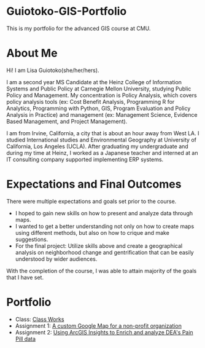 # Guiotoko-GIS-Portfolio
This is my portfolio for the advanced GIS course at CMU. 

# About Me
Hi! I am Lisa Guiotoko(she/her/hers). 

I am a second year MS Candidate at the Heinz College of Information Systems and Public Policy at Carnegie Mellon University, studying Public Policy and Management. My concentration is Policy Analysis, which covers policy analysis tools (ex: Cost Benefit Analysis, Programming R for Analytics, Programming with Python, GIS, Program Evaluation and Policy Analysis in Practice) and management (ex: Management Science, Evidence Based Management, and Project Management).

I am from Irvine, California, a city that is about an hour away from West LA. I studied International studies and Environmental Geography at University of California, Los Angeles (UCLA). After graduating my undergraduate and during my time at Heinz, I worked as a Japanese teacher and interned at an IT consulting company supported implementing ERP systems. 

# Expectations and Final Outcomes
There were multiple expectations and goals set prior to the course. 
- I hoped to gain new skills on how to present and analyze data through maps. 
- I wanted to get a better understanding not only on how to create maps using different methods, but also on how to crique and make suggestions. 
- For the final project: Utilize skills above and create a geographical analysis on neighborhood change and gentrification that can be easily understood by wider audiences. 

With the completion of the course, I was able to attain majority of the goals that I have set. 

# Portfolio 
- Class: [Class Works](ClassTutorials.md)
- Assignment 1: [A custom Google Map for a non-profit organization](HCV-custom-google-map.md)
- Assignment 2: [Using ArcGIS Insights to Enrich and analyze DEA's Pain Pill data](DEA's_Pain_Pill_Analysis.md)
